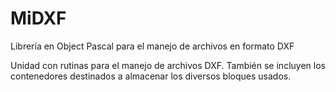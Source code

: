 # MiDXF
Librería en Object Pascal para el manejo de archivos en formato DXF

Unidad con rutinas para el manejo de archivos DXF.
También se incluyen los contenedores destinados a almacenar los diversos bloques usados.
